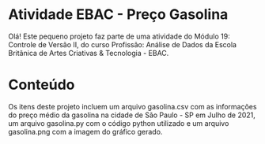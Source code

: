 # Atividade EBAC - Preço Gasolina
Olá! Este pequeno projeto faz parte de uma atividade do Módulo 19: Controle de Versão II, do curso Profissão: Análise de Dados da Escola Britânica de Artes Criativas & Tecnologia - EBAC.
# Conteúdo
Os itens deste projeto incluem um arquivo gasolina.csv com as informações do preço médio da gasolina na cidade de São Paulo - SP em Julho de 2021, um arquivo gasolina.py
com o código python utilizado e um arquivo gasolina.png com a imagem do gráfico gerado.
